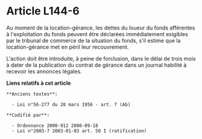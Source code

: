 # Article L144-6

Au moment de la location-gérance, les dettes du loueur du fonds afférentes à l'exploitation du fonds peuvent être déclarées
immédiatement exigibles par le tribunal de commerce de la situation du fonds, s'il estime que la location-gérance met en
péril leur recouvrement.

L'action doit être introduite, à peine de forclusion, dans le délai de trois mois à dater de la publication du contrat de
gérance dans un journal habilité à recevoir les annonces légales.

**Liens relatifs à cet article**

	**Anciens textes**:

	  - Loi n°56-277 du 20 mars 1956 - art. 7 (Ab)

	**Codifié par**:

	  - Ordonnance 2000-912 2000-09-18
	  - Loi n°2003-7 2003-01-03 art. 50 I (ratification)
